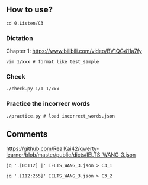 ## How to use?

```
cd 0.Listen/C3
```

### Dictation

Chapter 1: https://www.bilibili.com/video/BV1QG411a7fy

```
vim 1/xxx # format like test_sample
```

### Check
```
./check.py 1/1 1/xxx
```

### Practice the incorrecr words

```
./practice.py # load incorrect_words.json
```


## Comments


https://github.com/RealKai42/qwerty-learner/blob/master/public/dicts/IELTS_WANG_3.json


```
jq '.[0:112] |' IELTS_WANG_3.json > C3_1

jq '.[112:255]' IELTS_WANG_3.json > C3_2

```


